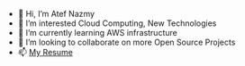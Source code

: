 - 👋 Hi, I’m Atef Nazmy
- 👀 I’m interested Cloud Computing, New Technologies
- 🌱 I’m currently learning AWS infrastructure
- 💞️ I’m looking to collaborate on more Open Source Projects
- 📫 [My Resume](https://github.com/atefnazmy/My-Resume/blob/main/My-Resume.pdf)

<!---
atefdev/atefdev is a ✨ special ✨ repository because its `README.md` (this file) appears on your GitHub profile.
You can click the Preview link to take a look at your changes.
--->
